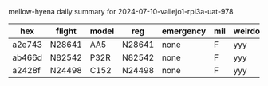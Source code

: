 mellow-hyena daily summary for 2024-07-10-vallejo1-rpi3a-uat-978

|hex|flight|model|reg|emergency|mil|weirdo|
|--|--|--|--|--|--|--|
|a2e743|N28641|AA5|N28641|none|F|yyy|
|ab466d|N82542|P32R|N82542|none|F|yyy|
|a2428f|N24498|C152|N24498|none|F|yyy|
